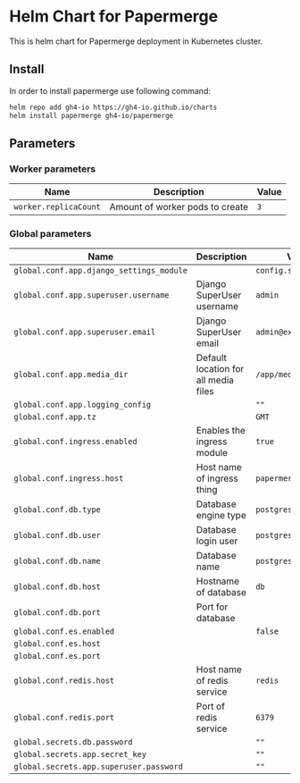 # Helm Chart for Papermerge

This is helm chart for Papermerge deployment in Kubernetes cluster.


## Install

In order to install papermerge use following command:

```bash
helm repo add gh4-io https://gh4-io.github.io/charts
helm install papermerge gh4-io/papermerge
```

## Parameters

### Worker parameters

| Name                  | Description                     | Value |
| --------------------- | ------------------------------- | ----- |
| `worker.replicaCount` | Amount of worker pods to create | `3`   |


### Global parameters

| Name                                     | Description                          | Value                 |
| ---------------------------------------- | ------------------------------------ | --------------------- |
| `global.conf.app.django_settings_module` |                                      | `config.settings`     |
| `global.conf.app.superuser.username`     | Django SuperUser username            | `admin`               |
| `global.conf.app.superuser.email`        | Django SuperUser email               | `admin@example.com`   |
| `global.conf.app.media_dir`              | Default location for all media files | `/app/media`          |
| `global.conf.app.logging_config`         |                                      | `""`                  |
| `global.conf.app.tz`                     |                                      | `GMT`                 |
| `global.conf.ingress.enabled`            | Enables the ingress module           | `true`                |
| `global.conf.ingress.host`               | Host name of ingress thing           | `papermerge.minikube` |
| `global.conf.db.type`                    | Database engine type                 | `postgres`            |
| `global.conf.db.user`                    | Database login user                  | `postgres`            |
| `global.conf.db.name`                    | Database name                        | `postgres`            |
| `global.conf.db.host`                    | Hostname of database                 | `db`                  |
| `global.conf.db.port`                    | Port for database                    |                       |
| `global.conf.es.enabled`                 |                                      | `false`               |
| `global.conf.es.host`                    |                                      |                       |
| `global.conf.es.port`                    |                                      |                       |
| `global.conf.redis.host`                 | Host name of redis service           | `redis`               |
| `global.conf.redis.port`                 | Port of redis service                | `6379`                |
| `global.secrets.db.password`             |                                      | `""`                  |
| `global.secrets.app.secret_key`          |                                      | `""`                  |
| `global.secrets.app.superuser.password`  |                                      | `""`                  |

